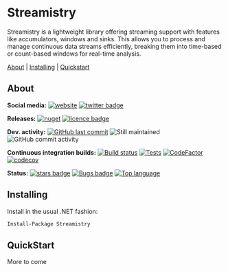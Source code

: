 # Streamistry
Streamistry is a lightweight library offering streaming support with features like accumulators, windows and sinks. This allows you to process and manage continuous data streams efficiently, breaking them into time-based or count-based windows for real-time analysis.

[About][] | [Installing][] | [Quickstart][]

[About]: #about (About)
[Installing]: #installing (Installing)
[Quickstart]: #quickstart (Quickstart)

## About

**Social media:** [![website](https://img.shields.io/badge/website-seddryck.github.io/Streamistry-fe762d.svg)](https://seddryck.github.io/Streamistry)
[![twitter badge](https://img.shields.io/badge/twitter%20Streamistry-@Seddryck-blue.svg?style=flat&logo=twitter)](https://twitter.com/Seddryck)

**Releases:** [![nuget](https://img.shields.io/nuget/v/Streamistry.svg)](https://www.nuget.org/packages/Streamistry/) <!-- [![GitHub Release Date](https://img.shields.io/github/release-date/seddryck/Streamistry.svg)](https://github.com/Seddryck/Streamistry/releases/latest) --> [![licence badge](https://img.shields.io/badge/License-Apache%202.0-yellow.svg)](https://github.com/Seddryck/Streamistry/blob/master/LICENSE)

**Dev. activity:** [![GitHub last commit](https://img.shields.io/github/last-commit/Seddryck/Streamistry.svg)](https://github.com/Seddryck/Streamistry/commits)
![Still maintained](https://img.shields.io/maintenance/yes/2024.svg)
![GitHub commit activity](https://img.shields.io/github/commit-activity/y/Seddryck/Streamistry)

**Continuous integration builds:** [![Build status](https://ci.appveyor.com/api/projects/status/gf0ijb6gejf1awxr?svg=true)](https://ci.appveyor.com/project/Seddryck/Streamistry/)
[![Tests](https://img.shields.io/appveyor/tests/seddryck/Streamistry.svg)](https://ci.appveyor.com/project/Seddryck/Streamistry/build/tests)
[![CodeFactor](https://www.codefactor.io/repository/github/seddryck/Streamistry/badge)](https://www.codefactor.io/repository/github/seddryck/Streamistry)
[![codecov](https://codecov.io/github/Seddryck/Streamistry/branch/main/graph/badge.svg?token=YRA8IRIJYV)](https://codecov.io/github/Seddryck/Streamistry)
<!-- [![FOSSA Status](https://app.fossa.com/api/projects/git%2Bgithub.com%2FSeddryck%2FStreamistry.svg?type=shield)](https://app.fossa.com/projects/git%2Bgithub.com%2FSeddryck%2FStreamistry?ref=badge_shield) -->

**Status:** [![stars badge](https://img.shields.io/github/stars/Seddryck/Streamistry.svg)](https://github.com/Seddryck/Streamistry/stargazers)
[![Bugs badge](https://img.shields.io/github/issues/Seddryck/Streamistry/bug.svg?color=red&label=Bugs)](https://github.com/Seddryck/Streamistry/issues?utf8=%E2%9C%93&q=is:issue+is:open+label:bug+)
[![Top language](https://img.shields.io/github/languages/top/seddryck/Streamistry.svg)](https://github.com/Seddryck/Streamistry/search?l=C%23)

## Installing

Install in the usual .NET fashion:

```sh
Install-Package Streamistry
```

## QuickStart
More to come




























